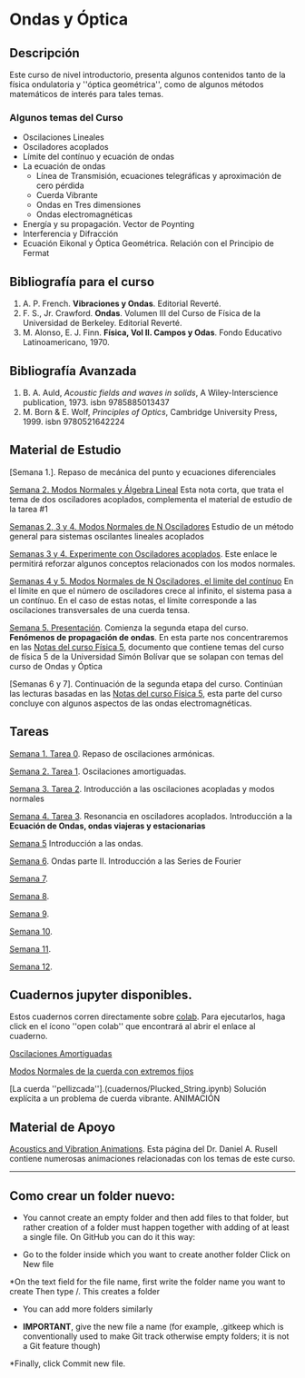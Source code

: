 # Ondas y Óptica

## Descripción

Este curso de nivel introductorio, presenta algunos contenidos tanto de la física ondulatoria y ''óptica geométrica'', como de algunos métodos matemáticos de interés para tales temas.

### Algunos temas del Curso

* Oscilaciones Lineales
* Osciladores acoplados
 * Límite del contínuo y ecuación de ondas
* La ecuación de ondas
  * Línea de Transmisión, ecuaciones telegráficas y aproximación de cero pérdida
  * Cuerda Vibrante
  * Ondas en Tres dimensiones
   * Ondas electromagnéticas
* Energía y su propagación. Vector de Poynting
* Interferencia y Difracción
* Ecuación Eikonal y Óptica Geométrica. Relación con el Principio de Fermat    

## Bibliografía para el curso

1. A. P. French. **Vibraciones y Ondas**. Editorial Reverté. 
2. F. S., Jr. Crawford. **Ondas**. Volumen III del Curso de Física de la Universidad de Berkeley. Editorial Reverté.
3. M. Alonso, E. J. Finn. **Física, Vol II. Campos y Odas**. Fondo Educativo Latinoamericano, 1970.

## Bibliografía Avanzada

1. B. A. Auld, *Acoustic fields and waves in solids*, A Wiley-Interscience publication, 1973. isbn 9785885013437
2. M. Born & E. Wolf, *Principles of Optics*, Cambridge University Press, 1999. isbn 9780521642224


## Material de Estudio

[Semana 1.]. Repaso de mecánica del punto y ecuaciones diferenciales

[Semana 2. Modos Normales y Álgebra Lineal](notas/Modos_Normales_cambio_de_base.pdf) Esta nota corta, que trata el tema de dos osciladores acoplados,  complementa el material de estudio de la tarea #1

[Semanas 2, 3 y 4. Modos Normales de N Osciladores](notas/Modos_Normales_de_N_Osciladores.pdf) Estudio de un método general para  sistemas oscilantes lineales acoplados 

[Semanas 3 y 4. Experimente con Osciladores acoplados](https://www.compadre.org/osp/EJSS/4137/164.htm). Este enlace le permitirá reforzar algunos conceptos relacionados con los modos normales.

[Semanas 4 y 5. Modos Normales de N Osciladores, el limite del contínuo](notas/SEMANA_4_5__Modos_Normales_Paso_AL_Cont_nuo.pdf) En el límite en que el número de osciladores crece al infinito, el sistema pasa a un contínuo. En el caso de estas notas, el límite corresponde a las oscilaciones transversales de una cuerda tensa.

[Semana 5. Presentación](notas/SEMANA_5_Ondas_y_Optica_Parte_II.pdf). Comienza la segunda etapa del curso. **Fenómenos de propagación de ondas**. En esta parte nos concentraremos en las [Notas del curso Física 5](notas/fisica5book.pdf), documento que contiene 
temas del curso de física 5 de la Universidad Simón Bolívar que se solapan con temas del curso de Ondas y Óptica

[Semanas 6 y 7]. Continuación de la segunda etapa del curso. Continúan las lecturas basadas en las [Notas del curso Física 5](notas/fisica5book.pdf), esta parte del curso concluye con algunos aspectos de las ondas electromagnéticas.

## Tareas

[Semana 1. Tarea 0](tareas/Ondas_y_Optica_Tarea_0.pdf).  Repaso de oscilaciones armónicas.

[Semana 2. Tarea 1](tareas/Ondas_y_Optica_Tarea_1.pdf).  Oscilaciones amortiguadas.

[Semana 3. Tarea 2](tareas/Tarea_2_Modos_Normales.pdf). Introducción a las oscilaciones acopladas y modos normales

[Semana 4. Tarea 3](tareas/Seemana_4__Tarea_3.pdf). Resonancia en osciladores acoplados. Introducción a la **Ecuación de Ondas, ondas viajeras y estacionarias** 

[Semana 5](tareas/Seemana_5__Tarea_4.pdf) Introducción a las ondas.

[Semana 6](tareas/Semana_6__Tarea_5.pdf). Ondas parte II. Introducción a las Series de Fourier

[Semana 7]().

[Semana 8](). 

[Semana 9](). 

[Semana 10]().

[Semana 11](). 

[Semana 12](). 

## Cuadernos jupyter disponibles.

Estos cuadernos corren directamente sobre [colab](https://colab.research.google.com/notebooks/intro.ipynb?utm_source=scs-index#recent=true). Para ejecutarlos, haga click en el ícono ''open colab'' que encontrará al abrir el enlace al cuaderno.

[Oscilaciones Amortiguadas]()

[Modos Normales de la cuerda con extremos fijos]()

[La cuerda ''pellizcada''].(cuadernos/Plucked_String.ipynb) Solución explícita a un problema de cuerda vibrante. ANIMACIÓN 

## Material de Apoyo


[Acoustics and Vibration Animations](https://www.acs.psu.edu/drussell/demos.html). Esta página del Dr. Daniel A. Rusell contiene numerosas animaciones relacionadas con los temas de este curso.

---------------------------------------------------------------

## Como crear un folder nuevo:

* You cannot create an empty folder and then add files to that folder, but rather creation of a folder must happen together with adding of at least a single file. On GitHub you can do it this way:

* Go to the folder inside which you want to create another folder
Click on New file

*On the text field for the file name, first write the folder name you want to create
Then type /. This creates a folder

* You can add more folders similarly

* **IMPORTANT**, give the new file a name (for example, .gitkeep which is conventionally used to make Git track otherwise empty folders; it is not a Git feature though)

*Finally, click Commit new file.






